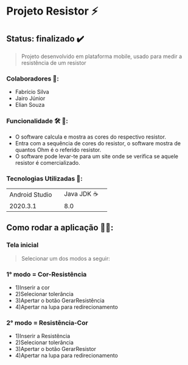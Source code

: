 <h1>Projeto Resistor ⚡</h1>

## Status: finalizado ✔️

>Projeto desenvolvido em plataforma mobile, usado para medir a resistência de um resistor

### Colaboradores 🧍:
* Fabrício Silva
* Jairo Júnior
* Elian Souza

### Funcionalidade 🛠️ 🧰:
* O software calcula e mostra as cores do respectivo resistor.
* Entra com a sequência de cores do resistor, o software mostra de quantos Ohm é o referido resistor.
* O software pode levar-te para um site onde se verifica se aquele resistor é comercializado.

### Tecnologias Utilizadas 📳:
<table>
  <tr>
    <td>Android Studio<td>
    <td>Java JDK ☕<td>
  </tr>
  <tr>
    <td>2020.3.1<td>
    <td>8.0<td>
  </tr>

</table>

## Como rodar a aplicação 👨‍💻:
### Tela inicial
> Selecionar um dos modos a seguir:
### 1° modo = Cor-Resistência
* 1)Inserir a cor 
* 2)Selecionar tolerância
* 3)Apertar o botão GerarResistência
* 4)Apertar na lupa para redirecionamento
### 2° modo = Resistência-Cor
* 1)Inserir a Resistência 
* 2)Selecionar tolerância
* 3)Apertar o botão GerarResistor
* 4)Apertar na lupa para redirecionamento
